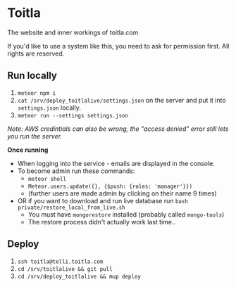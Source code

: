 # Toitla

The website and inner workings of toitla.com

If you'd like to use a system like this, you need to ask for permission first. All rights are reserved.

## Run locally

1. `meteor npm i`
1. `cat /srv/deploy_toitlalive/settings.json` on the server and put it into `settings.json` locally.
1. `meteor run --settings settings.json`

*Note: AWS credintials can also be wrong, the "access denied" error still lets you run the server.*

**Once running**

- When logging into the service - emails are displayed in the console.
- To become admin run these commands:
    - `meteor shell`
    - `Meteor.users.update({}, {$push: {roles: 'manager'}})`
    - (further users are made admin by clicking on their name 9 times)
- OR if you want to download and run live database run `bash private/restore_local_from_live.sh`
    - You must have `mongorestore` installed (probably called `mongo-tools`)
    - The restore process didn't actually work last time..

## Deploy

1. `ssh toitla@telli.toitla.com`
1. `cd /srv/toitlalive && git pull`
1. `cd /srv/deploy_toitlalive && mup deploy`
